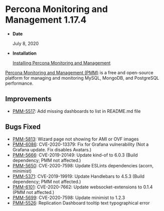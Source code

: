 # Percona Monitoring and Management 1.17.4

* **Date**

    July 8, 2020

* **Installation**

    [Installing Percona Monitoring and Management](../deploy/index.md)

[Percona Monitoring and Management (PMM)]({{PMMDOC}}) is a free and open-source platform for managing and monitoring MySQL, MongoDB, and PostgreSQL performance.

## Improvements

* [PMM-5517](https://jira.percona.com/browse/PMM-5517): Add missing dashboards to list in README.md file

## Bugs Fixed

* [PMM-5813](https://jira.percona.com/browse/PMM-5813): Wizard page not showing for AMI or OVF images
* [PMM-6086](https://jira.percona.com/browse/PMM-6086): CVE-2020-13379: Fix for Grafana vulnerability (Not a Grafana update. Fix disables Avatars.)
* [PMM-5666](https://jira.percona.com/browse/PMM-5666): CVE-2019-20149: Update kind-of to 6.0.3 (Build dependency; PMM not affected.)
* [PMM-5650](https://jira.percona.com/browse/PMM-5650): CVE-2020-7598: Update ESLints dependencies (acorn, minimist)
* [PMM-5371](https://jira.percona.com/browse/PMM-5371): CVE-2019-19919: Update Handlebars to 4.5.3 (Build dependency; PMM not affected.)
* [PMM-6101](https://jira.percona.com/browse/PMM-6101): CVE-2020-7662: Update websocket-extensions to 0.1.4 (PMM not affected.)
* [PMM-5699](https://jira.percona.com/browse/PMM-5699): CVE-2020-7598: Update minimist to 1.2.3
* [PMM-5526](https://jira.percona.com/browse/PMM-5526): Replication Dashboard tooltip text typographical error
